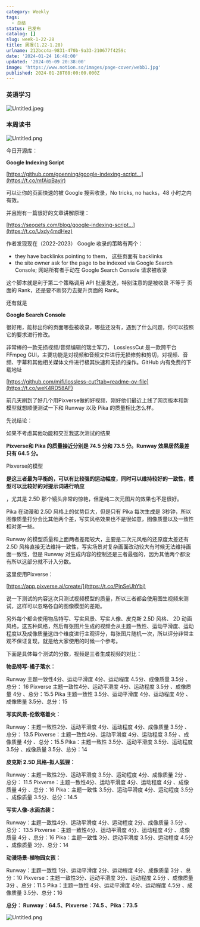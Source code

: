 ```yaml
---
category: Weekly
tags:
  - 总结
status: 已发布
catalog: []
slug: week-1-22-28
title: 周报(1.22-1.28)
urlname: 212bcc4a-9831-470b-9a33-210677f4259c
date: '2024-01-24 16:48:00'
updated: '2024-05-09 20:38:00'
image: 'https://www.notion.so/images/page-cover/webb1.jpg'
published: 2024-01-28T08:00:00.000Z
---
```


### 英语学习


![Untitled.jpeg](https://prod-files-secure.s3.us-west-2.amazonaws.com/5d24fe63-e567-4804-86f9-9fdc62e13082/13f89310-e18e-4344-b5f8-95c58ff07f1e/Untitled.jpeg?X-Amz-Algorithm=AWS4-HMAC-SHA256&X-Amz-Content-Sha256=UNSIGNED-PAYLOAD&X-Amz-Credential=ASIAZI2LB466YYDI457G%2F20250220%2Fus-west-2%2Fs3%2Faws4_request&X-Amz-Date=20250220T053719Z&X-Amz-Expires=3600&X-Amz-Security-Token=IQoJb3JpZ2luX2VjEI7%2F%2F%2F%2F%2F%2F%2F%2F%2F%2FwEaCXVzLXdlc3QtMiJHMEUCIA0jlTmK1AH1PDMnVhXWYn%2BrM4KYcr13OOg%2BuolPxSZZAiEA07t%2FKzZDEL59hLXyGLl%2BQIstCZWYkiCNSuxar8KH47gqiAQIt%2F%2F%2F%2F%2F%2F%2F%2F%2F%2F%2FARAAGgw2Mzc0MjMxODM4MDUiDG%2BTzUEyD5GdCAEdiircA2rqy3MTnFQhmd1%2BJVjH1QF10vEeKEL6r710PNwfB%2FHP4aYFIq4A3V99ictAVWwM%2BK3v95BUyjZbGTMhBfayfJ8Fye6s%2FvFV8I5ZrvRAvzLJi4N%2BKIuqTrgUnvqqLqbG5xD16kW9iKk%2FEFTyrMoN7S1I%2FdNGuKzkLHMKdm1W0tEtkK5Hht48l63IcmAY%2FpTE2MakWrvTGsILze7ZnBCOCuEcK9R2pc5tNu2p4YnlhE8a21N4hj7Nlqef7y3zp0%2FTb5xPennTdKi%2B0%2FyxS3mHB4QmXO4yyLex2Huww%2FM2whGOnykRVlleqnCCZ1jVcui8%2Fw2FDjc96cnM03bfeoG2gRVKxDej3c2PZRh8IzUib7Ttc1fTfmsJ7nO3QIgtpSYNi8UOFNw0TRbnBtdIT9e7sLBYloFP9%2BDx1HoZNi%2Fpb%2BIZjgp0WVX3ONBy0CYggQC0A9fRzOXp15Ztt87v6z2rjNQ2LZAvfXiiYDvlOIpac%2BBIEqsMeH9YSEzExZgLJA4Y3cHeSkmxX%2F3BCZfhBKZ83m%2Fxwd00kaHpXBHf0IED2vg1WE3sSl1z6EavPkl2ac4ONZmNKbm%2F6II4IRUHjuRrDG7xV1RGtVFxRRQcysgZ6EkePXGUTW4bp%2BAGIpHxMOH82r0GOqUBNh51Tl0DagHM9%2FLqcAkLtz2u%2BE9ODuSfBGcCc1iOXqjASbxE259V0GjWVholLrFFBLlue7He%2BS9qzH0caOvZdy6Q1lBRxFEhU2bUaFyjD2Wbjie1AdVf%2BqTGOqScm59AYFxBNqCSIron%2BZvM7IIGxxOMErcaNCossX%2Bwrpxjgqj0tQD2pt37434uqABc4GfpBGbp8PlL4nA0xD2tN3haBACK7O7s&X-Amz-Signature=a42be8927e922ec0be6df4d78c1ae4c026b6a40492b1c63e19c5672a0b2c53bd&X-Amz-SignedHeaders=host&x-id=GetObject)


### 本周读书


![Untitled.png](https://prod-files-secure.s3.us-west-2.amazonaws.com/5d24fe63-e567-4804-86f9-9fdc62e13082/4230a01f-03e6-45a7-9f78-5892b7e77e85/Untitled.png?X-Amz-Algorithm=AWS4-HMAC-SHA256&X-Amz-Content-Sha256=UNSIGNED-PAYLOAD&X-Amz-Credential=ASIAZI2LB466YYDI457G%2F20250220%2Fus-west-2%2Fs3%2Faws4_request&X-Amz-Date=20250220T053719Z&X-Amz-Expires=3600&X-Amz-Security-Token=IQoJb3JpZ2luX2VjEI7%2F%2F%2F%2F%2F%2F%2F%2F%2F%2FwEaCXVzLXdlc3QtMiJHMEUCIA0jlTmK1AH1PDMnVhXWYn%2BrM4KYcr13OOg%2BuolPxSZZAiEA07t%2FKzZDEL59hLXyGLl%2BQIstCZWYkiCNSuxar8KH47gqiAQIt%2F%2F%2F%2F%2F%2F%2F%2F%2F%2F%2FARAAGgw2Mzc0MjMxODM4MDUiDG%2BTzUEyD5GdCAEdiircA2rqy3MTnFQhmd1%2BJVjH1QF10vEeKEL6r710PNwfB%2FHP4aYFIq4A3V99ictAVWwM%2BK3v95BUyjZbGTMhBfayfJ8Fye6s%2FvFV8I5ZrvRAvzLJi4N%2BKIuqTrgUnvqqLqbG5xD16kW9iKk%2FEFTyrMoN7S1I%2FdNGuKzkLHMKdm1W0tEtkK5Hht48l63IcmAY%2FpTE2MakWrvTGsILze7ZnBCOCuEcK9R2pc5tNu2p4YnlhE8a21N4hj7Nlqef7y3zp0%2FTb5xPennTdKi%2B0%2FyxS3mHB4QmXO4yyLex2Huww%2FM2whGOnykRVlleqnCCZ1jVcui8%2Fw2FDjc96cnM03bfeoG2gRVKxDej3c2PZRh8IzUib7Ttc1fTfmsJ7nO3QIgtpSYNi8UOFNw0TRbnBtdIT9e7sLBYloFP9%2BDx1HoZNi%2Fpb%2BIZjgp0WVX3ONBy0CYggQC0A9fRzOXp15Ztt87v6z2rjNQ2LZAvfXiiYDvlOIpac%2BBIEqsMeH9YSEzExZgLJA4Y3cHeSkmxX%2F3BCZfhBKZ83m%2Fxwd00kaHpXBHf0IED2vg1WE3sSl1z6EavPkl2ac4ONZmNKbm%2F6II4IRUHjuRrDG7xV1RGtVFxRRQcysgZ6EkePXGUTW4bp%2BAGIpHxMOH82r0GOqUBNh51Tl0DagHM9%2FLqcAkLtz2u%2BE9ODuSfBGcCc1iOXqjASbxE259V0GjWVholLrFFBLlue7He%2BS9qzH0caOvZdy6Q1lBRxFEhU2bUaFyjD2Wbjie1AdVf%2BqTGOqScm59AYFxBNqCSIron%2BZvM7IIGxxOMErcaNCossX%2Bwrpxjgqj0tQD2pt37434uqABc4GfpBGbp8PlL4nA0xD2tN3haBACK7O7s&X-Amz-Signature=6c27ab4ba096c0569b8be694eb795f3b7a95172cfa6730401360eac447c3d1fa&X-Amz-SignedHeaders=host&x-id=GetObject)


今日开源库：


**Google Indexing Script**


[https://github.com/goenning/google-indexing-script…](https://t.co/mfAipBayir)


可以让你的页面快速的被 Google 搜索收录，No tricks, no hacks，48 小时之内有效。

并且附有一篇很好的文章讲解原理：


[https://seogets.com/blog/google-indexing-script…](https://t.co/Uxdy4mdHez)


作者发现现在（2022-2023） Google 收录的策略有两个：

- they have backlinks pointing to them， 这些页面有 backlinks
- the site owner ask for the page to be indexed via Google Search Console; 网站所有者手动在 Google Search Console 请求被收录

这个脚本就是利于第二个策略调用 API 批量发送，特别注意的是被收录 不等于 页面的 Rank，还是要不断努力去提升页面的 Rank。

还有就是


**Google Search Console**


很好用，能标出你的页面哪些被收录，哪些还没有，遇到了什么问题，你可以按照它的要求进行修改。


非常棒的一款无损视频/音频编辑的瑞士军刀， LosslessCut 是一款跨平台 FFmpeg GUI，主要功能是对视频和音频文件进行无损修剪和剪切，对视频、音频、字幕和其他相关媒体文件进行极其快速和无损的操作。GitHub 内有免费的下载地址


[https://github.com/mifi/lossless-cut?tab=readme-ov-file](https://t.co/weK4RD58AF)


前几天刷到了好几个用Pixverse做的好视频，刚好他们最近上线了网页版本和新模型就想顺便测试一下和 Runway 以及 Pika 的质量相比怎么样。

先说结论：

如果不考虑其他功能和交互我这次测试的结果


**Pixverse和 Pika 的质量接近分别是 74.5 分和 73.5 分。Runway 效果居然最差只有 64.5 分。**


Pixverse的模型


**是这三者最为平衡的，可以有比较强的运动幅度，同时可以维持较好的一致性，模型可以比较好的对提示词进行响应**


，尤其是 2.5D 那个镜头非常的惊艳，但是纯二次元图片的效果也不是很好。

Pika 在动漫和 2.5D 风格上的优势巨大，但是只有 Pika 每次生成是 3秒钟，所以图像质量打分会比其他两个差，写实风格效果也不是很如意，图像质量以及一致性相对差一些。

Runway 的模型质量和上面两者差距较大，主要是二次元风格的还原度太差还有 2.5D 风格直接无法维持一致性，写实场景对复杂画面改动较大有时候无法维持画面一致性，但是 Runway 对生成内容的控制还是三者最强的，因为其他两个都没有所以这部分就不计入分数。

这里使用Pixverse：


[https://app.pixverse.ai/create/](https://t.co/PjnSeUhYbi)


说一下测试的内容这次只测试视频模型的质量，所以三者都会使用图生视频来测试，这样可以忽略各自的图像模型的差距。

另外每个都会使用物品特写、写实风景、写实人像、皮克斯 2.5D 风格、 2D 动画风格，这五种风格，然后每张图片生成的视频会从主题一致性、运动平滑度、运动程度以及成像质量这四个维度进行主观评分，每张图片随机一次，所以评分非常主观不保证复现，就是给大家使用的时候一个参考。

下面是具体每个测试的分数，视频是三者生成视频的对比：


**物品特写-橘子落水：**


Runway   主题一致性4分、运动平滑度 4分、运动程度 4.5分、成像质量 3.5分 、总分： 16
Pixverse 主题一致性4分、运动平滑度 4分、运动程度 3.5分 、成像质量 4分 、总分：15.5
Pika 主题一致性 3.5分、运动平滑度 4分、运动程度 4分 、成像质量 3.5分、总分：15


**写实风景-伦敦塔着火：**


Runway：主题一致性2分、运动平滑度 4分、运动程度 4分、成像质量 3.5分 、总分： 13.5
Pixverse：主题一致性4分、运动平滑度 4分、运动程度 3.5分 、成像质量 4分 、总分：15.5
Pika：主题一致性 3.5分、运动平滑度 3.5分、运动程度 3.5分 、成像质量 3.5分、总分：14


**皮克斯 2.5D 风格-拟人狐狸：**


Runway：主题一致性2分、运动平滑度 3.5分、运动程度 4分、成像质量 2分 、总分： 11.5
Pixverse：主题一致性4分、运动平滑度 4分、运动程度 4分 、成像质量 4分 、总分：16
Pika：主题一致性 3.5分、运动平滑度 4分、运动程度 3.5分 、成像质量 3.5分、总分：14.5


**写实人像-水面古装：**


Runway：主题一致性4分、运动平滑度 4分、运动程度 2分、成像质量 3.5分 、总分： 13.5
Pixverse：主题一致性4分、运动平滑度 4分、运动程度 4分 、成像质量 4分 、总分：16
Pika：主题一致性 3分、运动平滑度 3.5分、运动程度 4.5分 、成像质量 3分、总分：14


**动漫场景-植物园女孩：**


Runway：主题一致性 1分、运动平滑度 2分、运动程度 4分、成像质量 3分 、总分：10
Pixverse：主题一致性3分、运动平滑度 3分、运动程度 2.5分 、成像质量 3分 、总分：11.5
Pika：主题一致性 4分、运动平滑度 4分、运动程度 4.5分 、成像质量 3.5分、总分：16


**总分： Runway：64.5、Pixverse：74.5 、Pika：73.5**


![Untitled.png](https://prod-files-secure.s3.us-west-2.amazonaws.com/5d24fe63-e567-4804-86f9-9fdc62e13082/8e04e5ad-2b05-4144-8058-53bf010acfd3/Untitled.png?X-Amz-Algorithm=AWS4-HMAC-SHA256&X-Amz-Content-Sha256=UNSIGNED-PAYLOAD&X-Amz-Credential=ASIAZI2LB466YYDI457G%2F20250220%2Fus-west-2%2Fs3%2Faws4_request&X-Amz-Date=20250220T053719Z&X-Amz-Expires=3600&X-Amz-Security-Token=IQoJb3JpZ2luX2VjEI7%2F%2F%2F%2F%2F%2F%2F%2F%2F%2FwEaCXVzLXdlc3QtMiJHMEUCIA0jlTmK1AH1PDMnVhXWYn%2BrM4KYcr13OOg%2BuolPxSZZAiEA07t%2FKzZDEL59hLXyGLl%2BQIstCZWYkiCNSuxar8KH47gqiAQIt%2F%2F%2F%2F%2F%2F%2F%2F%2F%2F%2FARAAGgw2Mzc0MjMxODM4MDUiDG%2BTzUEyD5GdCAEdiircA2rqy3MTnFQhmd1%2BJVjH1QF10vEeKEL6r710PNwfB%2FHP4aYFIq4A3V99ictAVWwM%2BK3v95BUyjZbGTMhBfayfJ8Fye6s%2FvFV8I5ZrvRAvzLJi4N%2BKIuqTrgUnvqqLqbG5xD16kW9iKk%2FEFTyrMoN7S1I%2FdNGuKzkLHMKdm1W0tEtkK5Hht48l63IcmAY%2FpTE2MakWrvTGsILze7ZnBCOCuEcK9R2pc5tNu2p4YnlhE8a21N4hj7Nlqef7y3zp0%2FTb5xPennTdKi%2B0%2FyxS3mHB4QmXO4yyLex2Huww%2FM2whGOnykRVlleqnCCZ1jVcui8%2Fw2FDjc96cnM03bfeoG2gRVKxDej3c2PZRh8IzUib7Ttc1fTfmsJ7nO3QIgtpSYNi8UOFNw0TRbnBtdIT9e7sLBYloFP9%2BDx1HoZNi%2Fpb%2BIZjgp0WVX3ONBy0CYggQC0A9fRzOXp15Ztt87v6z2rjNQ2LZAvfXiiYDvlOIpac%2BBIEqsMeH9YSEzExZgLJA4Y3cHeSkmxX%2F3BCZfhBKZ83m%2Fxwd00kaHpXBHf0IED2vg1WE3sSl1z6EavPkl2ac4ONZmNKbm%2F6II4IRUHjuRrDG7xV1RGtVFxRRQcysgZ6EkePXGUTW4bp%2BAGIpHxMOH82r0GOqUBNh51Tl0DagHM9%2FLqcAkLtz2u%2BE9ODuSfBGcCc1iOXqjASbxE259V0GjWVholLrFFBLlue7He%2BS9qzH0caOvZdy6Q1lBRxFEhU2bUaFyjD2Wbjie1AdVf%2BqTGOqScm59AYFxBNqCSIron%2BZvM7IIGxxOMErcaNCossX%2Bwrpxjgqj0tQD2pt37434uqABc4GfpBGbp8PlL4nA0xD2tN3haBACK7O7s&X-Amz-Signature=40721cfe54102339e014c26dd84d7a69234e95d9cb9f93871e2d0681f745dcec&X-Amz-SignedHeaders=host&x-id=GetObject)

